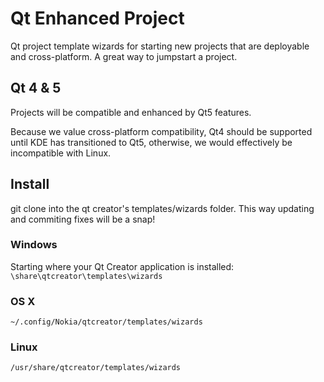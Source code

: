 Qt Enhanced Project
============================

Qt project template wizards for starting new projects that are deployable and cross-platform.
A great way to jumpstart a project.

Qt 4 & 5
------
Projects will be compatible and enhanced by Qt5 features.

Because we value cross-platform compatibility, Qt4 should be supported until KDE has transitioned to Qt5,
otherwise, we would effectively be incompatible with Linux.


Install
-------
git clone into the qt creator's templates/wizards folder.
This way updating and commiting fixes will be a snap!

### Windows
Starting where your Qt Creator application is installed:
`\share\qtcreator\templates\wizards`

### OS X
`~/.config/Nokia/qtcreator/templates/wizards`

### Linux
`/usr/share/qtcreator/templates/wizards`
